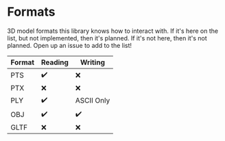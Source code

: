 # Formats

3D model formats this library knows how to interact with. If it's here on the list, but not implemented, then it's planned. If it's not here, then it's not planned. Open up an issue to add to the list!

| Format | Reading | Writing    |
| ------ | ------- | ---------- |
| PTS    | ✔️      | ❌         |
| PTX    | ❌      | ❌         |
| PLY    | ✔️      | ASCII Only |
| OBJ    | ✔️      | ✔️         |
| GLTF   | ❌      | ❌         |
